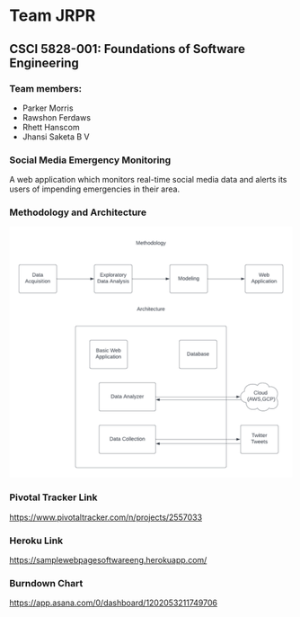 # Team JRPR
## CSCI 5828-001: Foundations of Software Engineering
### Team members:
* Parker Morris 
* Rawshon Ferdaws
* Rhett Hanscom 
* Jhansi Saketa B V 
### Social Media Emergency Monitoring
A web application which monitors real-time social media data and alerts its users of impending emergencies in their area.
### Methodology and Architecture
![image](AlertingSystemDiag.png)
### Pivotal Tracker Link
https://www.pivotaltracker.com/n/projects/2557033
### Heroku Link
https://samplewebpagesoftwareeng.herokuapp.com/
### Burndown Chart
https://app.asana.com/0/dashboard/1202053211749706
